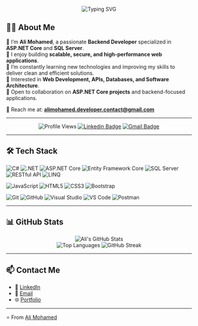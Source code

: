 
<div align="center">

![Typing SVG](https://readme-typing-svg.demolab.com?font=Fira+Code&size=24&pause=1000&color=0CF7FF&center=true&vCenter=true&width=500&lines=Hi+I'm+Ali+Mohamed;Backend+.NET+Developer;ASP.NET+Core+%7C+SQL+Server+%7C+Angular)

</div>


## 👨‍💻 About Me  

  🔹 I’m **Ali Mohamed**, a passionate **Backend Developer** specialized in **ASP.NET Core** and **SQL Server**.  
  🔹 I enjoy building **scalable, secure, and high-performance web applications**.  
  🔹 I’m constantly learning new technologies and improving my skills to deliver clean and efficient solutions.  
  🔹 Interested in **Web Development, APIs, Databases, and Software Architecture**.  
  🔹 Open to collaboration on **ASP.NET Core projects** and backend-focused applications.  

📧 Reach me at: **alimohamed.developer.contact@gmail.com**


</div>

---

<div align="center">

![Profile Views](https://komarev.com/ghpvc/?username=AliMohamed&style=flat&color=orange&label=PROFILE+VIEWS)
[![Linkedin Badge](https://img.shields.io/badge/-Ali%20Mohamed-blue?style=flat&logo=Linkedin&logoColor=white)](https://www.linkedin.com/in/your-link/)
[![Gmail Badge](https://img.shields.io/badge/-alimohamed.developer.contact@gmail.com-c14438?style=flat&logo=Gmail&logoColor=white)](mailto:alimohamed.developer.contact@gmail.com)

</div>

---

## 🛠️ Tech Stack  

![C#](https://img.shields.io/badge/c%23-%23239120.svg?style=flat&logo=c-sharp&logoColor=white)
![.NET](https://img.shields.io/badge/.NET-512BD4?style=flat&logo=dotnet&logoColor=white)
![ASP.NET Core](https://img.shields.io/badge/ASP.NET%20Core-5C2D91?style=flat&logo=dotnet&logoColor=white)
![Entity Framework Core](https://img.shields.io/badge/Entity%20Framework-512BD4?style=flat&logo=nuget&logoColor=white)
![SQL Server](https://img.shields.io/badge/SQL%20Server-CC2927?style=flat&logo=microsoftsqlserver&logoColor=white)
![RESTful API](https://img.shields.io/badge/REST%20API-02569B?style=flat&logo=swagger&logoColor=white)
![LINQ](https://img.shields.io/badge/LINQ-512BD4?style=flat&logo=dotnet&logoColor=white)

![JavaScript](https://img.shields.io/badge/JavaScript-F7DF1E?style=flat&logo=javascript&logoColor=black)
![HTML5](https://img.shields.io/badge/HTML5-E34F26?style=flat&logo=html5&logoColor=white)
![CSS3](https://img.shields.io/badge/CSS3-1572B6?style=flat&logo=css3&logoColor=white)
![Bootstrap](https://img.shields.io/badge/Bootstrap-7952B3?style=flat&logo=bootstrap&logoColor=white)

![Git](https://img.shields.io/badge/Git-F05032?style=flat&logo=git&logoColor=white)
![GitHub](https://img.shields.io/badge/GitHub-181717?style=flat&logo=github&logoColor=white)
![Visual Studio](https://img.shields.io/badge/Visual%20Studio-5C2D91?style=flat&logo=visualstudio&logoColor=white)
![VS Code](https://img.shields.io/badge/VS%20Code-0078D4?style=flat&logo=visualstudiocode&logoColor=white)
![Postman](https://img.shields.io/badge/Postman-FF6C37?style=flat&logo=postman&logoColor=white)


---

## 📊 GitHub Stats  

<div align="center">

![Ali's GitHub Stats](https://github-readme-stats.vercel.app/api?username=AliMohamedProg&show_icons=true&theme=github_dark&hide_border=true&count_private=true)  
![Top Languages](https://github-readme-stats.vercel.app/api/top-langs/?username=AliMohamedProg&layout=compact&theme=github_dark&hide_border=true)
![GitHub Streak](https://github-readme-streak-stats.herokuapp.com/?user=AliMohamedProg&theme=github-dark&hide_border=true)

</div>



---

## 📫 Contact Me  

- 💼 [LinkedIn](https://www.linkedin.com/in/your-link/)  
- 📧 [Email](mailto:alimohamed.developer.contact@gmail.com)  
- 🌐 [Portfolio](https://your-portfolio.com/)  

---

⭐️ From [Ali Mohamed](https://github.com/AliMohamedProg)
